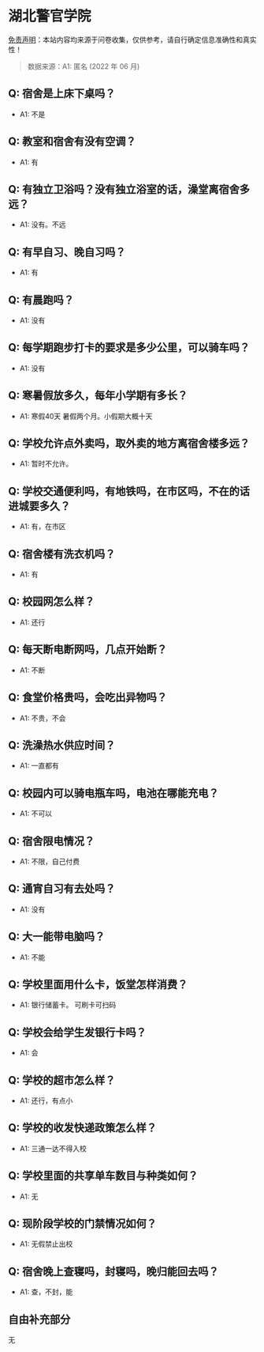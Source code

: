 # 湖北警官学院

[免责声明](https://colleges.chat/#_3)：本站内容均来源于问卷收集，仅供参考，请自行确定信息准确性和真实性！

> 数据来源：A1: 匿名 (2022 年 06 月)

## Q: 宿舍是上床下桌吗？

- A1: 不是

## Q: 教室和宿舍有没有空调？

- A1: 有

## Q: 有独立卫浴吗？没有独立浴室的话，澡堂离宿舍多远？

- A1: 没有。不远

## Q: 有早自习、晚自习吗？

- A1: 有

## Q: 有晨跑吗？

- A1: 没有

## Q: 每学期跑步打卡的要求是多少公里，可以骑车吗？

- A1: 没有

## Q: 寒暑假放多久，每年小学期有多长？

- A1: 寒假40天 暑假两个月。小假期大概十天

## Q: 学校允许点外卖吗，取外卖的地方离宿舍楼多远？

- A1: 暂时不允许。

## Q: 学校交通便利吗，有地铁吗，在市区吗，不在的话进城要多久？

- A1: 有，在市区

## Q: 宿舍楼有洗衣机吗？

- A1: 有

## Q: 校园网怎么样？

- A1: 还行

## Q: 每天断电断网吗，几点开始断？

- A1: 不断

## Q: 食堂价格贵吗，会吃出异物吗？

- A1: 不贵，不会

## Q: 洗澡热水供应时间？

- A1: 一直都有

## Q: 校园内可以骑电瓶车吗，电池在哪能充电？

- A1: 不可以

## Q: 宿舍限电情况？

- A1: 不限，自己付费

## Q: 通宵自习有去处吗？

- A1: 没有

## Q: 大一能带电脑吗？

- A1: 不能

## Q: 学校里面用什么卡，饭堂怎样消费？

- A1: 银行储蓄卡。 可刷卡可扫码

## Q: 学校会给学生发银行卡吗？

- A1: 会

## Q: 学校的超市怎么样？

- A1: 还行，有点小

## Q: 学校的收发快递政策怎么样？

- A1: 三通一达不得入校

## Q: 学校里面的共享单车数目与种类如何？

- A1: 无

## Q: 现阶段学校的门禁情况如何？

- A1: 无假禁止出校

## Q: 宿舍晚上查寝吗，封寝吗，晚归能回去吗？

- A1: 查，不封，能

## 自由补充部分

无